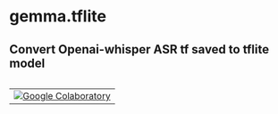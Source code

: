 # gemma.tflite

## Convert Openai-whisper ASR tf saved to tflite model
<table class="tfo-notebook-buttons" align="left">
  <td>
    <a target="_blank" href="https://colab.research.google.com/github/nyadla-sys/gemma.tflite/blob/main/converting_gemma_2b_to_tflite.ipynb"><img src="https://www.tensorflow.org/images/colab_logo_32px.png" />Google Colaboratory</a>
  </td>
</table>

##
